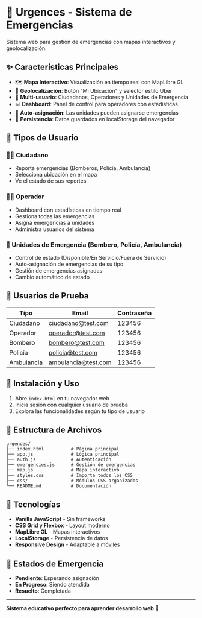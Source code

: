 # 🚨 Urgences - Sistema de Emergencias

Sistema web para gestión de emergencias con mapas interactivos y geolocalización.

## ✨ Características Principales

- 🗺️ **Mapa Interactivo**: Visualización en tiempo real con MapLibre GL
- 📍 **Geolocalización**: Botón "Mi Ubicación" y selector estilo Uber
- 👥 **Multi-usuario**: Ciudadanos, Operadores y Unidades de Emergencia
- 📊 **Dashboard**: Panel de control para operadores con estadísticas
- 🚒 **Auto-asignación**: Las unidades pueden asignarse emergencias
- 💾 **Persistencia**: Datos guardados en localStorage del navegador

## 👥 Tipos de Usuario

### 🧑‍💼 Ciudadano
- Reporta emergencias (Bomberos, Policía, Ambulancia)
- Selecciona ubicación en el mapa
- Ve el estado de sus reportes

### 👨‍💻 Operador
- Dashboard con estadísticas en tiempo real
- Gestiona todas las emergencias
- Asigna emergencias a unidades
- Administra usuarios del sistema

### 🚒 Unidades de Emergencia (Bombero, Policía, Ambulancia)
- Control de estado (Disponible/En Servicio/Fuera de Servicio)
- Auto-asignación de emergencias de su tipo
- Gestión de emergencias asignadas
- Cambio automático de estado

## 🔐 Usuarios de Prueba

| Tipo | Email | Contraseña |
|------|-------|------------|
| Ciudadano | ciudadano@test.com | 123456 |
| Operador | operador@test.com | 123456 |
| Bombero | bombero@test.com | 123456 |
| Policía | policia@test.com | 123456 |
| Ambulancia | ambulancia@test.com | 123456 |

## 🔧 Instalación y Uso

1. Abre `index.html` en tu navegador web
2. Inicia sesión con cualquier usuario de prueba
3. Explora las funcionalidades según tu tipo de usuario

## 📁 Estructura de Archivos

```
urgences/
├── index.html          # Página principal
├── app.js              # Lógica principal
├── auth.js             # Autenticación
├── emergencies.js      # Gestión de emergencias
├── map.js              # Mapa interactivo
├── styles.css          # Importa todos los CSS
├── css/                # Módulos CSS organizados
└── README.md           # Documentación
```

## 🌟 Tecnologías

- **Vanilla JavaScript** - Sin frameworks
- **CSS Grid y Flexbox** - Layout moderno
- **MapLibre GL** - Mapas interactivos
- **LocalStorage** - Persistencia de datos
- **Responsive Design** - Adaptable a móviles

## 🔄 Estados de Emergencia

- **Pendiente**: Esperando asignación
- **En Progreso**: Siendo atendida
- **Resuelto**: Completada

---

**Sistema educativo perfecto para aprender desarrollo web 🎉**
